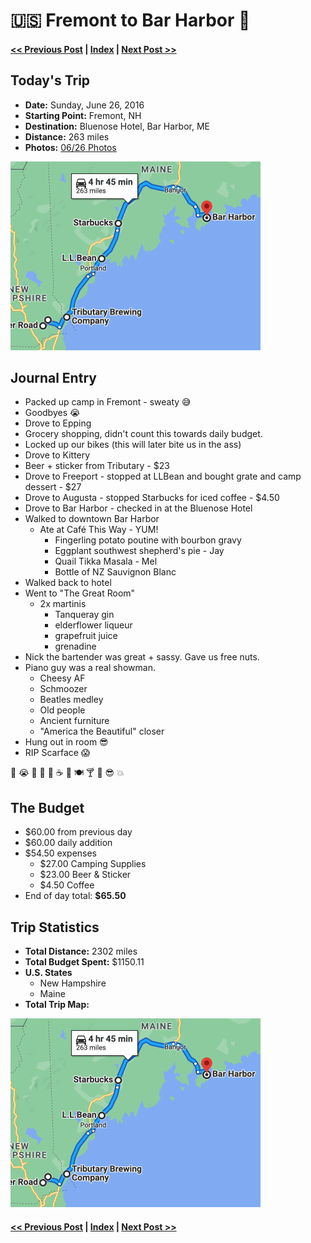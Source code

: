 # 🇺🇸  Fremont to Bar Harbor 🦞

#### [<< Previous Post](https://jay-d.me/2016RT-06-25) | [Index](../../README.md) | [Next Post >>](https://jay-d.me/2016RT-06-27)

## Today's Trip
* **Date:** Sunday, June 26, 2016
* **Starting Point:** Fremont, NH
* **Destination:** Bluenose Hotel, Bar Harbor, ME
* **Distance:** 263 miles
* **Photos:** [06/26 Photos](https://jay-d.me/2016RT-06-26-photos)

<img src="../maps/day/06-26.png" alt="day map" width="400"/>

## Journal Entry
* Packed up camp in Fremont - sweaty 😅
* Goodbyes 😭
* Drove to Epping
* Grocery shopping, didn't count this towards daily budget.
* Locked up our bikes (this will later bite us in the ass)
* Drove to Kittery
* Beer + sticker from Tributary - $23
* Drove to Freeport - stopped at LLBean and bought grate and camp dessert - $27
* Drove to Augusta - stopped Starbucks for iced coffee - $4.50
* Drove to Bar Harbor - checked in at the Bluenose Hotel
* Walked to downtown Bar Harbor
  * Ate at Café This Way - YUM!
    * Fingerling potato poutine with bourbon gravy
    * Eggplant southwest shepherd's pie - Jay
    * Quail Tikka Masala - Mel
    * Bottle of NZ Sauvignon Blanc
* Walked back to hotel
* Went to "The Great Room"
  * 2x martinis
    * Tanqueray gin
    * elderflower liqueur
    * grapefruit juice
    * grenadine
* Nick the bartender was great + sassy. Gave us free nuts.
* Piano guy was a real showman.
  * Cheesy AF
  * Schmoozer
  * Beatles medley
  * Old people
  * Ancient furniture
  * "America the Beautiful" closer
* Hung out in room 😎
* RIP Scarface 😱


🥵 😭 🚙 🛒 🍺 ☕ 🏨 🍽 🍸 🎹 😎 💥

## The Budget

* $60.00 from previous day
* $60.00 daily addition
* $54.50 expenses
  * $27.00	Camping Supplies
  * $23.00	Beer & Sticker
  * $4.50	Coffee
* End of day total: **$65.50**

## Trip Statistics

* **Total Distance:** 2302 miles
* **Total Budget Spent:** $1150.11
* **U.S. States**
  * New Hampshire
  * Maine
* **Total Trip Map:**

<img src="../maps/total/06-26-total.png" alt="total trip map" width="400"/>

#### [<< Previous Post](https://jay-d.me/2016RT-06-25) | [Index](../../README.md) | [Next Post >>](https://jay-d.me/2016RT-06-27)

